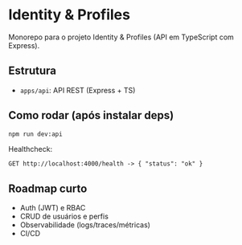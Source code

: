 # Identity & Profiles

Monorepo para o projeto Identity & Profiles (API em TypeScript com Express).

## Estrutura
- `apps/api`: API REST (Express + TS)

## Como rodar (após instalar deps)
```bash
npm run dev:api
```

Healthcheck:
```
GET http://localhost:4000/health -> { "status": "ok" }
```

## Roadmap curto
- Auth (JWT) e RBAC
- CRUD de usuários e perfis
- Observabilidade (logs/traces/métricas)
- CI/CD
